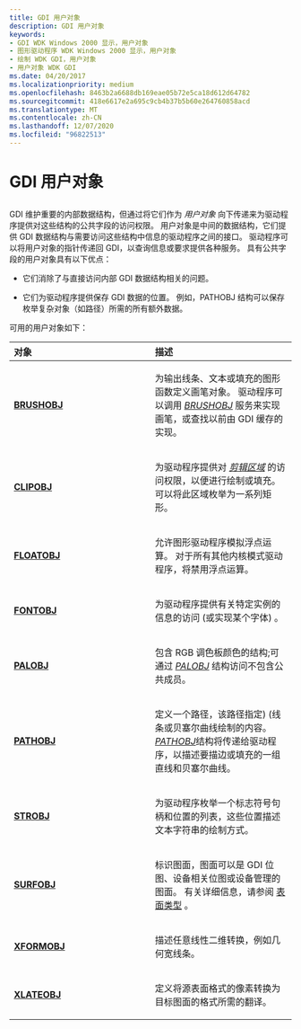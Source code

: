 ```yaml
---
title: GDI 用户对象
description: GDI 用户对象
keywords:
- GDI WDK Windows 2000 显示，用户对象
- 图形驱动程序 WDK Windows 2000 显示，用户对象
- 绘制 WDK GDI，用户对象
- 用户对象 WDK GDI
ms.date: 04/20/2017
ms.localizationpriority: medium
ms.openlocfilehash: 8463b2a6688db169eae05b72e5ca18d612d64782
ms.sourcegitcommit: 418e6617e2a695c9cb4b37b5b60e264760858acd
ms.translationtype: MT
ms.contentlocale: zh-CN
ms.lasthandoff: 12/07/2020
ms.locfileid: "96822513"
---
```

# <a name="gdi-user-objects"></a>GDI 用户对象


## <span id="ddk_gdi_user_objects_gg"></span><span id="DDK_GDI_USER_OBJECTS_GG"></span>


GDI 维护重要的内部数据结构，但通过将它们作为 *用户对象* 向下传递来为驱动程序提供对这些结构的公共字段的访问权限。 用户对象是中间的数据结构，它们提供 GDI 数据结构与需要访问这些结构中信息的驱动程序之间的接口。 驱动程序可以将用户对象的指针传递回 GDI，以查询信息或要求提供各种服务。 具有公共字段的用户对象具有以下优点：

-   它们消除了与直接访问内部 GDI 数据结构相关的问题。

-   它们为驱动程序提供保存 GDI 数据的位置。 例如，PATHOBJ 结构可以保存枚举复杂对象（如路径）所需的所有额外数据。

可用的用户对象如下：

<table>
<colgroup>
<col width="50%" />
<col width="50%" />
</colgroup>
<thead>
<tr class="header">
<th align="left">对象</th>
<th align="left">描述</th>
</tr>
</thead>
<tbody>
<tr class="odd">
<td align="left"><p><a href="/windows/win32/api/winddi/ns-winddi-brushobj" data-raw-source="[&lt;strong&gt;BRUSHOBJ&lt;/strong&gt;](/windows/win32/api/winddi/ns-winddi-_brushobj)"><strong>BRUSHOBJ</strong></a></p></td>
<td align="left"><p>为输出线条、文本或填充的图形函数定义画笔对象。 驱动程序可以调用 <a href="/windows-hardware/drivers/#wdkgloss-brushobj" data-raw-source="&lt;em&gt;BRUSHOBJ&lt;/em&gt;"><em>BRUSHOBJ</em></a> 服务来实现画笔，或查找以前由 GDI 缓存的实现。</p></td>
</tr>
<tr class="even">
<td align="left"><p><a href="/windows/win32/api/winddi/ns-winddi-clipobj" data-raw-source="[&lt;strong&gt;CLIPOBJ&lt;/strong&gt;](/windows/win32/api/winddi/ns-winddi-_clipobj)"><strong>CLIPOBJ</strong></a></p></td>
<td align="left"><p>为驱动程序提供对 <a href="/windows-hardware/drivers/#wdkgloss-clip-region" data-raw-source="&lt;em&gt;clip region&lt;/em&gt;"><em>剪辑区域</em></a> 的访问权限，以便进行绘制或填充。 可以将此区域枚举为一系列矩形。</p></td>
</tr>
<tr class="odd">
<td align="left"><p><a href="/windows/win32/api/winddi/ns-winddi-floatobj" data-raw-source="[&lt;strong&gt;FLOATOBJ&lt;/strong&gt;](/windows/win32/api/winddi/ns-winddi-_floatobj)"><strong>FLOATOBJ</strong></a></p></td>
<td align="left"><p>允许图形驱动程序模拟浮点运算。 对于所有其他内核模式驱动程序，将禁用浮点运算。</p></td>
</tr>
<tr class="even">
<td align="left"><p><a href="/windows/win32/api/winddi/ns-winddi-fontobj" data-raw-source="[&lt;strong&gt;FONTOBJ&lt;/strong&gt;](/windows/win32/api/winddi/ns-winddi-_fontobj)"><strong>FONTOBJ</strong></a></p></td>
<td align="left"><p>为驱动程序提供有关特定实例的信息的访问 (或实现某个字体) 。</p></td>
</tr>
<tr class="odd">
<td align="left"><p><a href="/windows/win32/api/winddi/ns-winddi-palobj" data-raw-source="[&lt;strong&gt;PALOBJ&lt;/strong&gt;](/windows/win32/api/winddi/ns-winddi-_palobj)"><strong>PALOBJ</strong></a></p></td>
<td align="left"><p>包含 RGB 调色板颜色的结构;可通过 <a href="/windows/win32/api/winddi/nf-winddi-palobj_cgetcolors" data-raw-source="&lt;strong&gt;PALOBJ_cGetColors&lt;/strong&gt;"><em>PALOBJ</em></a> 结构访问不包含公共成员。</p></td>
</tr>
<tr class="even">
<td align="left"><p><a href="/windows/win32/api/winddi/ns-winddi-pathobj" data-raw-source="[&lt;strong&gt;PATHOBJ&lt;/strong&gt;](/windows/win32/api/winddi/ns-winddi-_pathobj)"><strong>PATHOBJ</strong></a></p></td>
<td align="left"><p>定义一个路径，该路径指定)  (线条或贝塞尔曲线绘制的内容。 <a href="/windows-hardware/drivers/#wdkgloss-pathobj" data-raw-source="&lt;em&gt;PATHOBJ&lt;/em&gt;"><em>PATHOBJ</em></a>结构将传递给驱动程序，以描述要描边或填充的一组直线和贝塞尔曲线。</p></td>
</tr>
<tr class="odd">
<td align="left"><p><a href="/windows/win32/api/winddi/ns-winddi-strobj" data-raw-source="[&lt;strong&gt;STROBJ&lt;/strong&gt;](/windows/win32/api/winddi/ns-winddi-_strobj)"><strong>STROBJ</strong></a></p></td>
<td align="left"><p>为驱动程序枚举一个标志符号句柄和位置的列表，这些位置描述文本字符串的绘制方式。</p></td>
</tr>
<tr class="even">
<td align="left"><p><a href="/windows/win32/api/winddi/ns-winddi-surfobj" data-raw-source="[&lt;strong&gt;SURFOBJ&lt;/strong&gt;](/windows/win32/api/winddi/ns-winddi-_surfobj)"><strong>SURFOBJ</strong></a></p></td>
<td align="left"><p>标识图面，图面可以是 GDI 位图、设备相关位图或设备管理的图面。 有关详细信息，请参阅 <a href="surface-types.md" data-raw-source="[Surface Types](surface-types.md)">表面类型</a> 。</p></td>
</tr>
<tr class="odd">
<td align="left"><p><a href="/previous-versions/windows/hardware/drivers/ff570618(v=vs.85)" data-raw-source="[&lt;strong&gt;XFORMOBJ&lt;/strong&gt;](/previous-versions/windows/hardware/drivers/ff570618(v=vs.85))"><strong>XFORMOBJ</strong></a></p></td>
<td align="left"><p>描述任意线性二维转换，例如几何宽线条。</p></td>
</tr>
<tr class="even">
<td align="left"><p><a href="/windows/win32/api/winddi/ns-winddi-xlateobj" data-raw-source="[&lt;strong&gt;XLATEOBJ&lt;/strong&gt;](/windows/win32/api/winddi/ns-winddi-_xlateobj)"><strong>XLATEOBJ</strong></a></p></td>
<td align="left"><p>定义将源表面格式的像素转换为目标图面的格式所需的翻译。</p></td>
</tr>
</tbody>
</table>

 


